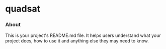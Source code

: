 quadsat
=======

### About

This is your project's README.md file. It helps users understand what your
project does, how to use it and anything else they may need to know.
